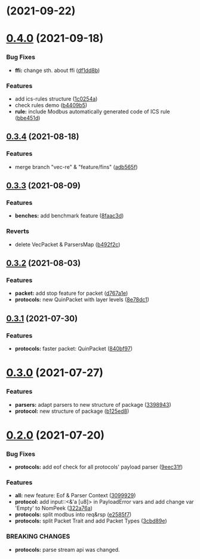 # [](https://gitee.com/BoleanTech/parsing-rs/compare/v0.4.0...v) (2021-09-22)



# [0.4.0](https://gitee.com/BoleanTech/parsing-rs/compare/v0.3.4...v0.4.0) (2021-09-18)


### Bug Fixes

* **ffi:** change sth. about ffi ([df1dd8b](https://gitee.com/BoleanTech/parsing-rs/commits/df1dd8b0849d8b0231b1d52e9a5410bfd421f812))


### Features

* add ics-rules structure ([1c0254a](https://gitee.com/BoleanTech/parsing-rs/commits/1c0254a5d066445a16c2220c9f81bb302679e3c4))
* check rules demo ([b4409b5](https://gitee.com/BoleanTech/parsing-rs/commits/b4409b53eb3b735091317ea34683d78bff88451c))
* **rule:** include Modbus automatically generated code of ICS rule ([bbe451d](https://gitee.com/BoleanTech/parsing-rs/commits/bbe451d12d16043efb73c851b682a51a674f71d1))



## [0.3.4](https://gitee.com/BoleanTech/parsing-rs/compare/v0.3.3...v0.3.4) (2021-08-18)


### Features

* merge branch "vec-re" & "feature/fins" ([adb565f](https://gitee.com/BoleanTech/parsing-rs/commits/adb565f0d4a7b6947bc21e07b6277c471b7380b5))



## [0.3.3](https://gitee.com/BoleanTech/parsing-rs/compare/v0.3.2...v0.3.3) (2021-08-09)


### Features

* **benches:** add benchmark feature ([8faac3d](https://gitee.com/BoleanTech/parsing-rs/commits/8faac3d9f167897acdc3b1180a1c7b59e9916dd2))


### Reverts

* delete VecPacket & ParsersMap ([b492f2c](https://gitee.com/BoleanTech/parsing-rs/commits/b492f2c8f27eb955229f91d707179939d55689d2))



## [0.3.2](https://gitee.com/BoleanTech/parsing-rs/compare/v0.3.1...v0.3.2) (2021-08-03)


### Features

* **packet:** add stop feature for packet ([d767a1e](https://gitee.com/BoleanTech/parsing-rs/commits/d767a1e21d10d196988301e62a7e9d08fb746701))
* **protocols:** new QuinPacket with layer levels ([8e78dc1](https://gitee.com/BoleanTech/parsing-rs/commits/8e78dc190b6f1cb0cac674c4eea3b24a2bb7c60b))



## [0.3.1](https://gitee.com/BoleanTech/parsing-rs/compare/v0.3.0...v0.3.1) (2021-07-30)


### Features

* **protocols:** faster packet: QuinPacket ([840bf97](https://gitee.com/BoleanTech/parsing-rs/commits/840bf97033c80631e3c88a5ce6f500a77dff82c1))



# [0.3.0](https://gitee.com/BoleanTech/parsing-rs/compare/v0.2.0...v0.3.0) (2021-07-27)


### Features

* **parsers:** adapt parsers to new structure of package ([3398943](https://gitee.com/BoleanTech/parsing-rs/commits/3398943a629e985c56ba923146cf4585c40d8a69))
* **protocol:** new structure of package ([b125ed8](https://gitee.com/BoleanTech/parsing-rs/commits/b125ed865b86741d7dac1816e5761f673caf60c4))



# [0.2.0](https://gitee.com/BoleanTech/parsing-rs/compare/309992992c22fef36372ed742f8a4ff6cd958f5e...v0.2.0) (2021-07-20)


### Bug Fixes

* **protocols:** add eof check for all protocols' payload parser ([9eec31f](https://gitee.com/BoleanTech/parsing-rs/commits/9eec31fc99945bb9af683e67543e674db364de2d))


### Features

* **all:** new feature: Eof & Parser Context ([3099929](https://gitee.com/BoleanTech/parsing-rs/commits/309992992c22fef36372ed742f8a4ff6cd958f5e))
* **protocol:** add input::<&'a [u8]> in PayloadError vars and add change var 'Empty' to NomPeek ([322a76a](https://gitee.com/BoleanTech/parsing-rs/commits/322a76af0f6096b200a6ac0e85f51133eb0bdd78))
* **protocols:** split modbus into req&rsp ([e2585f7](https://gitee.com/BoleanTech/parsing-rs/commits/e2585f75f20ad852ee673439989a13fbe218980d))
* **protocols:** split Packet Trait and add Packet Types ([3cbd89e](https://gitee.com/BoleanTech/parsing-rs/commits/3cbd89eee0afc4c42772b12db10fbbc82c391361))


### BREAKING CHANGES

* **protocols:** parse stream api was changed.



